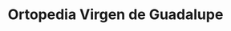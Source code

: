 ---
title: "Ortopedia Virgen de Guadalupe"
url: /miraflores/ortopedia-virgen-de-guadalupe/
shop: suministros médicos
---